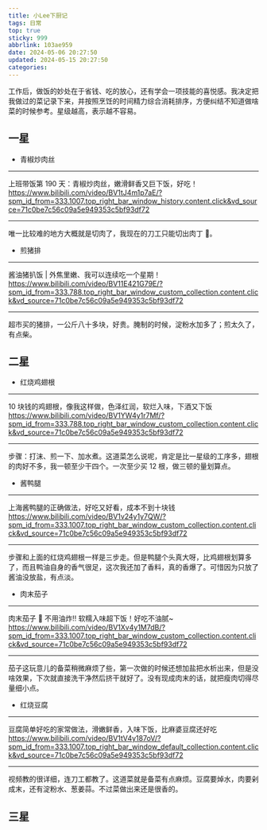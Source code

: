 ```yaml
---
title: 小Lee下厨记
tags: 日常
top: true
sticky: 999
abbrlink: 103ae959
date: 2024-05-06 20:27:50
updated: 2024-05-15 20:27:50
categories:
---
```


工作后，做饭的妙处在于省钱、吃的放心，还有学会一项技能的喜悦感。我决定把我做过的菜记录下来，并按照烹饪的时间精力综合消耗排序，方便纠结不知道做啥菜的时候参考。星级越高，表示越不容易。

## 一星

- 青椒炒肉丝

---

上班带饭第 190 天：青椒炒肉丝，嫩滑鲜香又巨下饭，好吃！
https://www.bilibili.com/video/BV1tJ4m1p7aE/?spm_id_from=333.1007.top_right_bar_window_history.content.click&vd_source=71c0be7c56c09a5e949353c5bf93df72

---

唯一比较难的地方大概就是切肉了，我现在的刀工只能切出肉丁 🤣。

- 煎猪排

---

酱油猪扒饭 | 外焦里嫩、我可以连续吃一个星期！
https://www.bilibili.com/video/BV11E421G79E/?spm_id_from=333.788.top_right_bar_window_custom_collection.content.click&vd_source=71c0be7c56c09a5e949353c5bf93df72

---

超市买的猪排，一公斤八十多块，好贵。腌制的时候，淀粉水加多了；煎太久了，有点柴。

## 二星

- 红烧鸡翅根

---

10 块钱的鸡翅根，像我这样做，色泽红润，软烂入味，下酒又下饭
https://www.bilibili.com/video/BV1YW4y1r7Mf/?spm_id_from=333.788.top_right_bar_window_custom_collection.content.click&vd_source=71c0be7c56c09a5e949353c5bf93df72

---

步骤：打沫、煎一下、加水煮。这道菜怎么说呢，肯定是比一星级的工序多，翅根的肉好不多，我一顿至少干四个。一次至少买 12 根，做三顿的量划算点。

- 酱鸭腿

---

上海酱鸭腿的正确做法，好吃又好看，成本不到十块钱
https://www.bilibili.com/video/BV1v24y1y7QW/?spm_id_from=333.1007.top_right_bar_window_custom_collection.content.click&vd_source=71c0be7c56c09a5e949353c5bf93df72

---

步骤和上面的红烧鸡翅根一样是三步走。但是鸭腿个头真大呀，比鸡翅根划算多了，而且鸭油自身的香气很足，这次我还加了香料，真的香爆了。可惜因为只放了酱油没放盐，有点淡。

- 肉末茄子

---

肉末茄子 🍆 不用油炸‼️ 软糯入味超下饭！好吃不油腻~
https://www.bilibili.com/video/BV1Xv4y1M7dB/?spm_id_from=333.1007.top_right_bar_window_custom_collection.content.click&vd_source=71c0be7c56c09a5e949353c5bf93df72

---

茄子这玩意儿的备菜稍微麻烦了些，第一次做的时候还想加盐把水析出来，但是没啥效果，下次就直接洗干净然后挤干就好了。没有现成肉末的话，就把瘦肉切得尽量细小点。

- 红烧豆腐

---

豆腐简单好吃的家常做法，滑嫩鲜香，入味下饭，比麻婆豆腐还好吃
https://www.bilibili.com/video/BV1tV4y187oV/?spm_id_from=333.1007.top_right_bar_window_default_collection.content.click&vd_source=71c0be7c56c09a5e949353c5bf93df72

---

视频教的很详细，连刀工都教了。这道菜就是备菜有点麻烦。豆腐要焯水，肉要剁成末，还有淀粉水、葱姜蒜。不过菜做出来还是很香的。

## 三星
